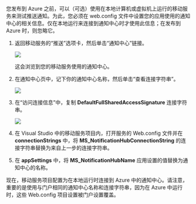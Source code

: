 您发布到 Azure 之前，可以（可选）使用在本地计算机或虚拟机上运行的移动服务来测试推送通知。为此，您必须在 web.config 文件中设置您的应用使用的通知中心的相关信息。仅在本地运行来连接到通知中心时才使用此信息；在发布到 Azure 时，则忽略它。

1. 返回移动服务的“推送”选项卡，然后单击“通知中心”链接。

    ![](./media/mobile-services-dotnet-backend-configure-local-push/link-to-notification-hub.png)

    这会浏览到您的移动服务使用的通知中心。

2. 在通知中心页中，记下你的通知中心名称，然后单击“查看连接字符串”。

    ![](./media/mobile-services-dotnet-backend-configure-local-push/notification-hub-page.png)

3. 在“访问连接信息”中，复制 **DefaultFullSharedAccessSignature** 连接字符串。

    ![](./media/mobile-services-dotnet-backend-configure-local-push/notification-hub-connection-string.png)

4. 在 Visual Studio 中的移动服务项目内，打开服务的 Web.config 文件并在 **connectionStrings** 中，将 **MS_NotificationHubConnectionString** 的连接字符串替换为来自上一步的连接字符串。

5. 在 **appSettings** 中，将 **MS_NotificationHubName** 应用设置的值替换为通知中心的名称。

现在，移动服务项目配置为在本地运行时连接到 Azure 中的通知中心。请注意，重要的是使用与门户相同的通知中心名称和连接字符串，因为在 Azure 中运行时，这些 Web.config 项目设置被门户设置覆盖。

<!---HONumber=71-->